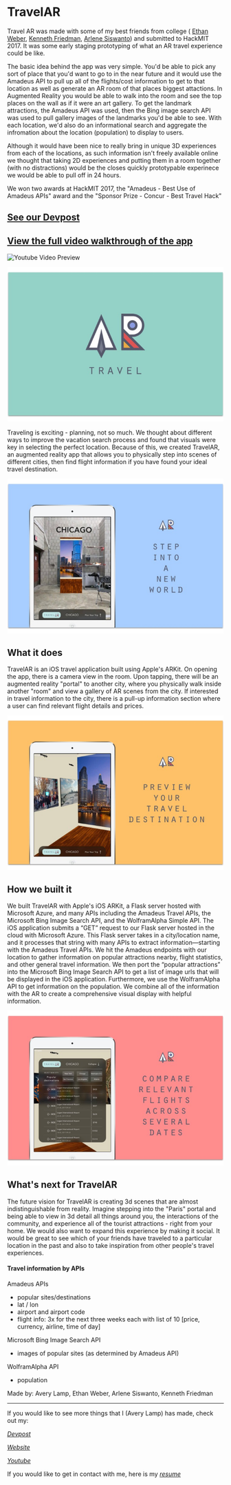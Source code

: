 # TravelAR

<p>
  Travel AR was made with some of my best friends from college ( 
  <a href="https://ethanweber.me/">Ethan Weber</a>,
  <a href="https://kennethfriedman.org/">Kenneth Friedman</a>,
  <a href="https://arlenesiswanto.me/">Arlene Siswanto</a>)
  and submitted to HackMIT 2017.  It was some early staging prototyping of what an AR travel experience could be like.
</p>
<p>
  The basic idea behind the app was very simple.  You'd be able to pick any sort of place that you'd want to go to in the near future and it would use the Amadeus API to pull up all of the flights/cost information to get to that location as well as generate an AR room of that places biggest attactions.  In Augmented Reality you would be able to walk into the room and see the top places on the wall as if it were an art gallery.  To get the landmark attractions, the Amadeus API was used, then the Bing image search API was used to pull gallery images of the landmarks you'd be able to see.  With each location, we'd also do an informational search and aggregate the infromation about the location (population) to display to users.  
</p>

<p>
  Although it would have been nice to really bring in unique 3D experiences from each of the locations, as such information isn't freely available online we thought that taking 2D experiences and putting them in a room together (with no distractions) would be the closes quickly prototypable experinece we would be able to pull off in 24 hours.  
</p>

<p>
  We won two awards at HackMIT 2017, the "Amadeus - Best Use of Amadeus APIs" award and the "Sponsor Prize - Concur - Best Travel Hack"
</p>
  
<h2> <a href="https://devpost.com/software/travelar-g4sq6y"> See our Devpost </a> </h2>

<a href="https://www.youtube.com/watch?v=ACneUIVByaY&index=2&list=PLyC3kmCiJ2x31ZLjuB7RogEvyamrkSOo9">
  <h2> 
    <a href="https://www.youtube.com/watch?v=ACneUIVByaY&index=2&list=PLyC3kmCiJ2x31ZLjuB7RogEvyamrkSOo9">
      View the full video walkthrough of the app
    </a>
  </h2>
<img alt="Youtube Video Preview" src="https://user-images.githubusercontent.com/7774592/156963568-7ecccc0a-cf25-48f5-a55b-f7539626fa11.gif" width=600>
</a>

![alt tag](https://raw.githubusercontent.com/Averylamp/TravelAR/master/Images/screen1.jpg)


Traveling is exciting - planning, not so much. We thought about different ways to improve the vacation search process and found that visuals were key in selecting the perfect location. Because of this, we created TravelAR, an augmented reality app that allows you to physically step into scenes of different cities, then find flight information if you have found your ideal travel destination.

![alt tag](https://raw.githubusercontent.com/Averylamp/TravelAR/master/Images/screen2.jpg)

## What it does
TravelAR is an iOS travel application built using Apple's ARKit. On opening the app, there is a camera view in the room. Upon tapping, there will be an augmented reality "portal" to another city, where you physically walk inside another "room" and view a gallery of AR scenes from the city. If interested in travel information to the city, there is a pull-up information section where a user can find relevant flight details and prices.

![alt tag](https://raw.githubusercontent.com/Averylamp/TravelAR/master/Images/screen3.jpg)

## How we built it
We built TravelAR with Apple's iOS ARKit, a Flask server hosted with Microsoft Azure, and many APIs including the Amadeus Travel APIs, the Microsoft Bing Image Search API, and the WolframAlpha Simple API. The iOS application submits a “GET” request to our Flask server hosted in the cloud with Microsoft Azure. This Flask server takes in a city/location name, and it processes that string with many APIs to extract information—starting with the Amadeus Travel APIs. We hit the Amadeus endpoints with our location to gather information on popular attractions nearby, flight statistics, and other general travel information. We then port the “popular attractions” into the Microsoft Bing Image Search API to get a list of image urls that will be displayed in the iOS application. Furthermore, we use the WolframAlpha API to get information on the population. We combine all of the information with the AR to create a comprehensive visual display with helpful information.

![alt tag](https://raw.githubusercontent.com/Averylamp/TravelAR/master/Images/screen4.jpg)

## What's next for TravelAR
The future vision for TravelAR is creating 3d scenes that are almost indistinguishable from reality. Imagine stepping into the "Paris" portal and being able to view in 3d detail all things around you, the interactions of the community, and experience all of the tourist attractions - right from your home.  We would also want to expand this experience by making it social. It would be great to see which of your friends have traveled to a particular location in the past and also to take inspiration from other people's travel experiences.


#### Travel information by APIs

Amadeus APIs
- popular sites/destinations
- lat / lon
- airport and airport code
- flight info: 3x for the next three weeks each with list of 10 [price, currency, airline, time of day]

Microsoft Bing Image Search API
- images of popular sites (as determined by Amadeus API)

WolframAlpha API
- population


Made by: Avery Lamp, Ethan Weber, Arlene Siswanto, Kenneth Friedman

---
If you would like to see more things that I (Avery Lamp) has made, check out my:

[_Devpost_](http://devpost.com/averylamp)

[_Website_](http://averylamp.me)

[_Youtube_](https://www.youtube.com/playlist?list=PLyC3kmCiJ2x31ZLjuB7RogEvyamrkSOo9)

If you would like to get in contact with me, here is my [_resume_](http://averylamp.me/Resume.pdf)
